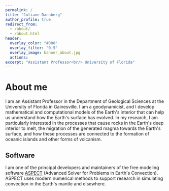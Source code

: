 ```yaml
---
permalink: /
title: "Juliane Dannberg"
author_profile: true
redirect_from: 
  - /about/
  - /about.html
header:
  overlay_color: "#000"
  overlay_filter: "0.5"
  overlay_image: banner_about.jpg
  actions:
excerpt: "Assistant Professor<br/> University of Florida"
---
```


About me
======

I am an Assistant Professor in the Department of Geological Sciences at the University of Florida in Gainesville.
I am a geodynamicist, and I develop mathematical and computational models of the Earth's interior that can help us understand how the Earth's surface has evolved. In my research, I am particularly interested in the processes that cause rocks in the Earth's deep interior to melt, the migration of the generated magma towards the Earth's surface, and how these processes are connected to the formation of oceanic islands and other forms of volcanism.

Software
------
I am one of the principal developers and maintainers of the free modeling software [ASPECT](https://aspect.geodynamics.org) (Advanced Solver for
Problems in Earth's Convection). ASPECT uses modern numerical methods to support research in simulating convection in the Earth's mantle and elsewhere.


